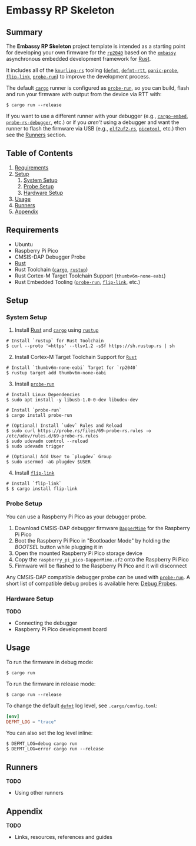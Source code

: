 # Embassy RP Skeleton
## Summary
The **Embassy RP Skeleton** project template is intended as a starting point for developing your own firmware for the
[`rp2040`][1] based on the [`embassy`][2] asynchronous embedded development framework for [Rust][12].

It includes all of the [`knurling-rs`][3] tooling ([`defmt`][4], [`defmt-rtt`][4], [`panic-probe`][4], [`flip-link`][5],
[`probe-run`][6]) to improve the development process.

The default [`cargo`][7] runner is configured as [`probe-run`][6], so you can build, flash and run your firmware _with_
output from the device via RTT with:

```shell
$ cargo run --release
```

If you want to use a different runner with your debugger (e.g., [`cargo-embed`][8], [`probe-rs-debugger`][9], etc.) or
if you _aren't_ using a debugger and want the runner to flash the firmware via USB (e.g., [`elf2uf2-rs`][10],
[`picotool`][11], etc.) then see the [Runners](#runners) section.

## Table of Contents
1. [Requirements](#requirements)
2. [Setup](#setup)
    1. [System Setup](#system-setup)
    2. [Probe Setup](#probe-setup)
    3. [Hardware Setup](#hardware-setup)
3. [Usage](#usage)
4. [Runners](#runners)
5. [Appendix](#appendix)

## Requirements
* Ubuntu
* Raspberry Pi Pico
* CMSIS-DAP Debugger Probe
* [Rust][12]
* Rust Toolchain ([`cargo`][7], [`rustup`][13])
* Rust Cortex-M Target Toolchain Support (`thumbv6m-none-eabi`)
* Rust Embedded Tooling ([`probe-run`][6], [`flip-link`][5], etc.)

## Setup
### System Setup
1. Install [Rust][12] and [`cargo`][7] using [`rustup`][13]
```shell
# Install `rustup` for Rust Toolchain
$ curl --proto '=https' --tlsv1.2 -sSf https://sh.rustup.rs | sh
```

2. Install Cortex-M Target Toolchain Support for [`Rust`][12]
```shell
# Install `thumbv6m-none-eabi` Target for `rp2040`
$ rustup target add thumbv6m-none-eabi
```

3. Install [`probe-run`][6]
```shell
# Install Linux Dependencies
$ sudo apt install -y libusb-1.0-0-dev libudev-dev

# Install `probe-run`
$ cargo install probe-run

# (Optional) Install `udev` Rules and Reload
$ sudo curl https://probe.rs/files/69-probe-rs.rules -o /etc/udev/rules.d/69-probe-rs.rules
$ sudo udevadm control --reload
$ sudo udevadm trigger

# (Optional) Add User to `plugdev` Group
$ sudo usermod -aG plugdev $USER
```

4. Install [`flip-link`][5]
```shell
# Install `flip-link`
$ $ cargo install flip-link
```

### Probe Setup
You can use a Raspberry Pi Pico as your debugger probe.
1. Download CMSIS-DAP debugger firmware [`DapperMime`][14] for the Raspberry Pi Pico
2. Boot the Raspberry Pi Pico in "Bootloader Mode" by holding the _BOOTSEL_ button while plugging it in
3. Open the mounted Raspberry Pi Pico storage device
4. Copy the `raspberry_pi_pico-DapperMime.uf2` onto the Raspberry Pi Pico
5. Firmware will be flashed to the Raspberry Pi Pico and it will disconnect

Any CMSIS-DAP compatible debugger probe can be used with [`probe-run`][6]. A short list of compatible debug probes is
available here: [Debug Probes][15].

### Hardware Setup
**TODO**
  - Connecting the debugger
  - Raspberry Pi Pico development board

## Usage
To run the firmware in debug mode:
```shell
$ cargo run
```

To run the firmware in release mode:
```shell
$ cargo run --release
```

To change the default [`defmt`][4] log level, see `.cargo/config.toml`:
```toml
[env]
DEFMT_LOG = "trace"
```

You can also set the log level inline:
```shell
$ DEFMT_LOG=debug cargo run
$ DEFMT_LOG=error cargo run --release
```

## Runners
**TODO**
  - Using other runners

## Appendix
**TODO**
  - Links, resources, references and guides

<!-- Reference -->
[1]: https://www.raspberrypi.com/documentation/microcontrollers/rp2040.html
[2]: https://embassy.dev/dev/index.html
[3]: https://github.com/knurling-rs/app-template
[4]: https://github.com/knurling-rs/defmt
[5]: https://github.com/knurling-rs/flip-link
[6]: https://github.com/knurling-rs/probe-run
[7]: https://doc.rust-lang.org/cargo/
[8]: https://github.com/probe-rs/cargo-embed
[9]: https://github.com/probe-rs/vscode
[10]: https://github.com/JoNil/elf2uf2-rs
[11]: https://github.com/raspberrypi/picotool
[12]: https://www.rust-lang.org/
[13]: https://rustup.rs/
[14]: https://github.com/majbthrd/DapperMime
[15]: https://github.com/rp-rs/rp2040-project-template/blob/main/debug_probes.md

<!-- Other Stuff -->
<!--
https://github.com/rust-embedded/awesome-embedded-rust
https://github.com/rp-rs/rp2040-project-template
https://timsavage.github.io/rpi-pico-devboard/
https://github.com/embassy-rs/embassy
https://probe.rs/docs/getting-started/probe-setup/
https://embedded-trainings.ferrous-systems.com/
https://docs.rust-embedded.org/book/
https://github.com/ferrous-systems/teaching-material
https://reltech.substack.com/p/getting-started-with-rust-on-a-raspberry
-->
